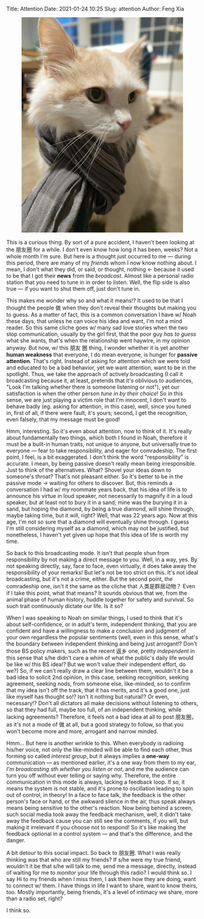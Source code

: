 Title: Attention
Date: 2021-01-24 10:25
Slug: attention
Author: Feng Xia

<figure class="col l6 m12 s12">
  <img src="images/IMG_20210123_175332.jpg"/>
</figure>

This is a curious thing. By sort of a pure accident, I haven't been
looking at the 朋友圈 for a while. I don't even know how long it has
been, weeks? Not a whole month I'm sure. But here is a thought just
occurred to me &mdash; during this period, there are many of my
_friends_ whom I now know nothing about. I mean, I don't what they
did, or said, or thought, nothing &larr; because it used to be that I
got their **news** from the _broadcast_. Almost like a personal radio
station that you need to tune in in order to listen. Well, the flip
side is also true &mdash; if you want to shut them off, just don't
tune in.

This makes me wonder why so and what it means!? It used to be that I
thought the people 做 when they don't reveal their thoughts but making
you to guess. As a matter of fact, this is a common conversation I
have w/ Noah these days, that unless he can voice his idea and want,
I'm not a mind reader. So this same cliche goes w/ many sad love
stories when the two stop communication, usually by the girl first,
that the poor guy _has to guess_ what she wants, that's when the
relationship went haywire, in my opinion anyway. But now, w/ this 朋友
圈 thing, I wonder whether it is yet another **human weakness** that
everyone, I do mean everyone, is hunger for **passive
attention**. That's right. Instead of asking for attention which we
were told and educated to be a bad behavior, yet we want attention,
want to be in the spotlight. Thus, we take the approach of actively
broadcasting (I call it broadcasting because it, at least, pretends
that it's oblivious to audiences, "Look I'm talking whether there is
someone listening or not"), yet our satisfaction is when the other
person _tune in by their choice_! So in this sense, we are just
playing a victim role that I'm innocent, I don't want to behave badly
(eg. asking for attention, in this case), well, since you tuned in,
first of all, if there were fault, it's yours; second, I get the
recognition, even falsely, that my message must be good!


Hmm, interesting. So it's even about attention, now to think of
it. It's really about fundamentally two things, which both I found in
Noah, therefore it must be a built-in human traits, not unique to
anyone, but universally true to everyone &mdash; fear to take
responsibility, and eager for comradeship. The first point, I feel, is
a bit exaggerated. I don't think the word "responsibility" is
accurate. I mean, by being passive doesn't really mean being
irresponsible. Just to think of the alternatives. What? Shovel your
ideas down to someone's throat? That's not pleasant either. So it's
better to be in the passive mode &rarr; waiting for others to
discover. But, this reminds a conversation I had w/ my roommate years
back, that his idea of life is to announce his virtue in loud speaker,
not necessarily to magnify it in a loud speaker, but at least not to
bury it in a sand; mine was the burying it in a sand, but hoping the
diamond, by being a true diamond, will shine through, maybe taking
time, but it will, right? Well, that was 22 years ago. Now at this
age, I'm not so sure that a diamond will eventually shine through. I
guess I'm still considering myself as a diamond, which may not be
justified, but nonetheless, I haven't yet given up hope that this idea
of life is worth my time.

So back to this broadcasting mode. It isn't that people shun from
responsibility by not making a direct message to you. Well, in a way,
yes. By not speaking directly, say, face to face, even virtually, it
does take away the responsibility of your remarks! But let's not be
too strict on this. It's not ideal broadcasting, but it's not a crime,
either. But the second point, the comradeship one, isn't it the same
as the cliche that 人类是群居动物？ Even if I take this point, what
that means? It sounds obvious that we, from the animal phase of human
history, huddle together for safety and survival. So such trait
continuously dictate our life. Is it so?

When I was speaking to Noah on similar things, I used to think that
it's about self-confidence, or in adult's term, independent thinking,
that you are confident and have a willingness to make a conclusion and
judgment of your own regardless the popular sentiments (well, even in
this sense, what's the boundary between independent thinking and being
just arrogant!? Don't those BS policy makers, such as the recent 返乡
one, pretty _independent_ in this sense that s/he didn't care a whim
of what the public's daily life would be like w/ this BS idea!? But we
won't value their independent effort, do we?) So, if we can't really
draw a clear line between them, wouldn't it be a bad idea to solicit
2nd opinion, in this case, seeking recognition, seeking agreement,
seeking nods, from someone else, like-minded, so to confirm that my
idea isn't off the track, that it has merits, and it's a good one,
just like myself has thought so!? Isn't it nothing but natural!? Or
even, necessary!? Don't all dictators all make decisions without
listening to others, so that they had full, maybe too full, of an
independent thinking, while lacking agreements? Therefore, it feels
not a bad idea at all to post 朋友圈， as it's not a mode of 做 at
all, but a good strategy to follow, so that you won't become more and
more, arrogant and narrow minded.

Hmm... But here is another wrinkle to this. When everybody is radioing
his/her voice, not only the like-minded will be able to find each
other, thus forming so called _interest group_, but it always implies
a **one-way** communication &mdash; as mentioned earlier, it's a one
way from them to my ear, _I'm broadcasting sth whether you listen or
not_, and me the audience can turn you off without ever telling or
saying why.  Therefore, the entire communication in this mode is
always, lacking a feedback loop.  If so, it means the system is not
stable, and it's prone to oscillation leading to spin out of control,
in theory! In a face to face talk, the feedback is the other person's
face or hand, or the awkward silence in the air, thus speak always
means being sensitive to the other's reaction. Now being behind a
screen, such social media took away the feedback mechanism, well, it
didn't take away the feedback cause you can still see the comments, if
you will, but making it irrelevant if you choose not to respond! So
it's like making the feedback optional in a control system &mdash; and
that's the difference, and the danger.

A bit detour to this social impact. So back to 朋友圈. What I was
really thinking was that who are still my friends? If s/he were my
true friend, wouldn't it be that s/he will talk to me, send me a
message, directly, instead of waiting for me to _monitor_ your life
through this radio? I would think so. I say Hi to my friends when I
miss them, I ask them how they are doing, want to connect w/ them. I
have things in life I want to share, want to know theirs, too. Mostly
importantly, being friends, it's a level of intimacy we share, more
than a radio set, right?

I think so.
